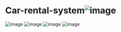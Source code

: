 # Car-rental-system![image](https://user-images.githubusercontent.com/91339237/167784056-0d4849ab-ac46-4410-9f49-d23d50089bc0.png)
![image](https://user-images.githubusercontent.com/91339237/167784420-15858b5e-bf38-4e6c-8126-6a764178bd8c.png)
![image](https://user-images.githubusercontent.com/91339237/167784488-001a499d-661b-4133-a70c-ec768db8fa0d.png)
![image](https://user-images.githubusercontent.com/91339237/167784576-035df970-be0f-4867-a931-f7961b7d2366.png)
![image](https://user-images.githubusercontent.com/91339237/167784658-332b5333-7def-4e39-87af-e1b10c964121.png)

